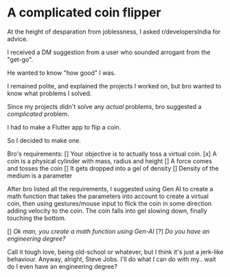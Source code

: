 # A complicated coin flipper

At the height of desparation from joblessness, I asked r/developersIndia for advice.

I received a DM suggestion from a user who sounded arrogant from the "get-go".

He wanted to know "how good" I was.

I remained polite, and explained the projects I worked on, but bro wanted to know what problems I solved.

Since my projects didn't solve any _actual_ problems, bro suggested a _complicated_ problem.

I had to make a Flutter app to flip a coin.

So I decided to make one.

Bro's requirements:
[] Your objective is to actually toss a virtual coin.
[x] A coin is a physical cylinder with mass, radius and height
[] A force comes and tosses the coin
[] It gets dropped into a gel of density
[] Density of the medium is a parameter

After bro listed all the requirements, I suggested using Gen AI to create a math function that takes the parameters into account to create a virtual coin, then using gestures/mouse input to flick the coin in some direction adding velocity to the coin. The coin falls into gel slowing down, finally touching the bottom.

[] _Ok man, you create a math function using Gen-AI_
[?] _Do you have an engineering degree?_

Call it tough love, being old-school or whatever, but I think it's just a jerk-like behaviour.
Anyway, alright, Steve Jobs. I'll do what I can do with my.. wait do I even have an engineering degree?
